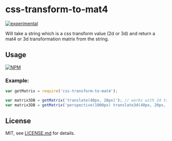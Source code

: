 # css-transform-to-mat4

[![experimental](http://badges.github.io/stability-badges/dist/experimental.svg)](http://github.com/badges/stability-badges)

Will take a string which is a css transform value (2d or 3d) and return a mat4 or 3d transformation matrix from the string.

## Usage

[![NPM](https://nodei.co/npm/css-transform-to-mat4.png)](https://www.npmjs.com/package/css-transform-to-mat4)

### Example:
```javascript
var getMatrix = require('css-transform-to-mat4');

var matrix3DB = getMatrix('translate(40px, 20px)'); // works with 2d transforms
var matrix3DB = getMatrix('perspective(1000px) translate3d(40px, 20px, -1000px)'); // and 3d
```

## License

MIT, see [LICENSE.md](http://github.com/Jam3/css-transform-to-mat4/blob/master/LICENSE.md) for details.
